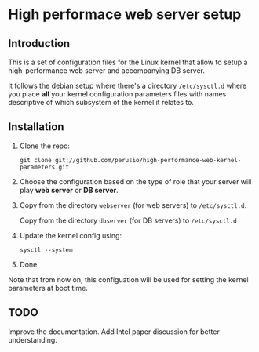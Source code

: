 # High performace web server setup

## Introduction

This is a set of configuration files for the Linux kernel that allow
to setup a high-performance web server and accompanying DB server.

It follows the debian setup where there's a directory `/etc/sysctl.d`
where you place **all** your kernel configuration parameters files
with names descriptive of which subsystem of the kernel it relates to.

## Installation

 1. Clone the repo:
        
        git clone git://github.com/perusio/high-performance-web-kernel-parameters.git 

 2. Choose the configuration based on the type of role that your
    server will play **web server** or **DB server**.

 3. Copy from the directory `webserver` (for web servers) to
    `/etc/sysctl.d`.
    
    Copy from the directory `dbserver` (for DB servers) to
    `/etc/sysctl.d`  

 4. Update the kernel config using:
        
        sysctl --system
        
 5. Done
 
Note that from now on, this configuation will be used for setting the
kernel parameters at boot time.
  
## TODO
 
Improve the documentation. Add Intel paper discussion for better understanding.
